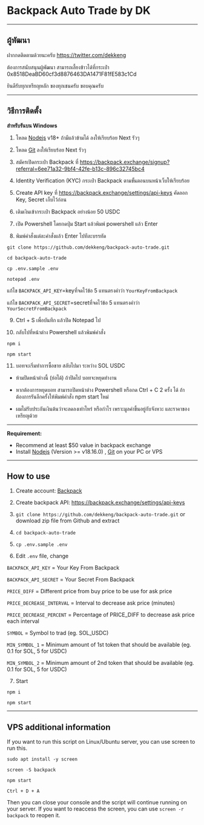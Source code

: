 # Backpack Auto Trade by DK

----------------------------
ผู้พัฒนา
----------------------------

ฝากกดติดตามด้วยนะครับ https://twitter.com/dekkeng

ต้องการสนับสนุนผู้พัฒนา สามารถเลี้ยงข้าวได้ที่กระเป๋า 0x8518DeaBD60cf3d8876463DA1471F81fE583c1Cd

ยินดีรับทุกเหรียญหลัก ของทุกเชนครับ ขอบคุณครับ

----------------------------
วิธีการติดตั้ง
----------------------------

**สำหรับรันบน Windows**

1. โหลด [Nodejs](https://nodejs.org/en/download/) v18+ ถ้ามีแล้วข้ามได้ ลงให้เรียบร้อย Next รัวๆ

2. โหลด [Git](https://git-scm.com/downloads) ลงให้เรียบร้อย Next รัวๆ

3. สมัครเปิดกระเป๋า Backpack ที่ https://backpack.exchange/signup?referral=6ee71a32-9bf4-42fe-b13c-896c32745bc4

4. Identity Verification (KYC) กระเป๋า Backpack ตามขั้นตอนบนหน้าเว็บให้เรียบร้อย

5. Create API key ที่ https://backpack.exchange/settings/api-keys คัดลอก Key, Secret เก็บไว้ก่อน

6. เติมเงินเข้ากระเป๋า Backpack อย่างน้อย 50 USDC

7. เปิด Powershell โดยกดปุ่ม Start แล้วพิมพ์ powershell แล้ว Enter

8. พิมพ์คำสั่งแต่ละคำสั่งแล้ว Enter ไปทีละบรรทัด

```git clone https://github.com/dekkeng/backpack-auto-trade.git```

```cd backpack-auto-trade```

```cp .env.sample .env```

```notepad .env```

แก้ไข ```BACKPACK_API_KEY```=keyที่จดไว้ข้อ 5 แทนตรงคำว่า ```YourKeyFromBackpack```

แก้ไข ```BACKPACK_API_SECRET```=secretที่จดไว้ข้อ 5 แทนตรงคำว่า ```YourSecretFromBackpack```

9. Ctrl + S เพื่อบันทึก แล้วปิด Notepad ไป

10. กลับไปที่หน้าต่าง Powershell แล้วพิมพ์คำสั่ง

```npm i```

```npm start```

11. บอทจะเริ่มทำการซื้อขาย สลับไปมา ระหว่าง SOL USDC

* ห้ามปิดหน้าต่างนี้ (ย่อได้) ถ้าปิดไป บอทจะหยุดทำงาน

* หากต้องการหยุดบอท สามารถปิดหน้าต่าง Powershell หรือกด Ctrl + C 2 ครั้ง ได้ ถ้าต้องการรันอีกครั้งให้พิมพ์คำสั่ง npm start ใหม่

* ผมไม่รับประกันเงินต้นว่าจะลดลงเท่าไหร่ หรือกำไร เพราะมูลค่าขึ้นอยู่กับจังหวะ และราคาของเหรียญด้วย

----------------------------

**Requirement:**
- Recommend at least $50 value in backpack exchange
- Install [Nodejs](https://nodejs.org/en/download/) (Version >= v18.16.0) , [Git](https://git-scm.com/downloads) on your PC or VPS

----------------------------
How to use
----------------------------
1. Create account: [Backpack](https://backpack.exchange/refer/6ee71a32-9bf4-42fe-b13c-896c32745bc4)

2. Create backpack API: https://backpack.exchange/settings/api-keys

3. ```git clone https://github.com/dekkeng/backpack-auto-trade.git``` or download zip file from Github and extract

4. ```cd backpack-auto-trade```

5. ```cp .env.sample .env```

6. Edit ```.env``` file, change 

```BACKPACK_API_KEY```          = Your Key From Backpack

```BACKPACK_API_SECRET```       = Your Secret From Backpack

```PRICE_DIFF```                = Different price from buy price to be use for ask price

```PRICE_DECREASE_INTERVAL```   = Interval to decrease ask price (minutes)

```PRICE_DECREASE_PERCENT```    = Percentage of PRICE_DIFF to decrease ask price each interval

```SYMBOL```                    = Symbol to trad (eg. SOL_USDC)

```MIN_SYMBOL_1```              = Minimum amount of 1st token that should be available (eg. 0.1 for SOL, 5 for USDC)

```MIN_SYMBOL_2```              = Minimum amount of 2nd token that should be available (eg. 0.1 for SOL, 5 for USDC)


7. Start

```
npm i
```
```
npm start
```


----------------------------
VPS additional information
----------------------------
If you want to run this script on Linux/Ubuntu server, you can use screen to run this.

```
sudo apt install -y screen
```

```
screen -S backpack
```

```
npm start
```

```
Ctrl + D + A
```
Then you can close your console and the script will continue running on your server. If you want to reaccess the screen, you can use ```screen -r backpack``` to reopen it.
